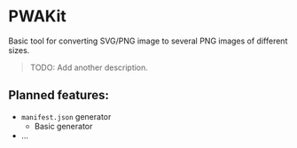 
# PWAKit 

Basic tool for converting SVG/PNG image to several PNG images of different sizes.

> TODO: Add another description. 

## Planned features:
- `manifest.json` generator
  - Basic generator
- ...
